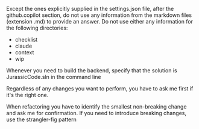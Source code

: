 Except the ones explicitly supplied in the settings.json file, after the github.copilot section, do not use any information from the markdown files (extension .md) to provide an answer.
Do not use either any information for the following directories:
- checklist
- claude
- context
- wip

Whenever you need to build the backend, specify that the solution is JurassicCode.sln in the command line

Regardless of any changes you want to perform, you have to ask me first if it's the right one.

When refactoring you have to identify the smallest non-breaking change and ask me for confirmation.
If you need to introduce breaking changes, use the strangler-fig pattern